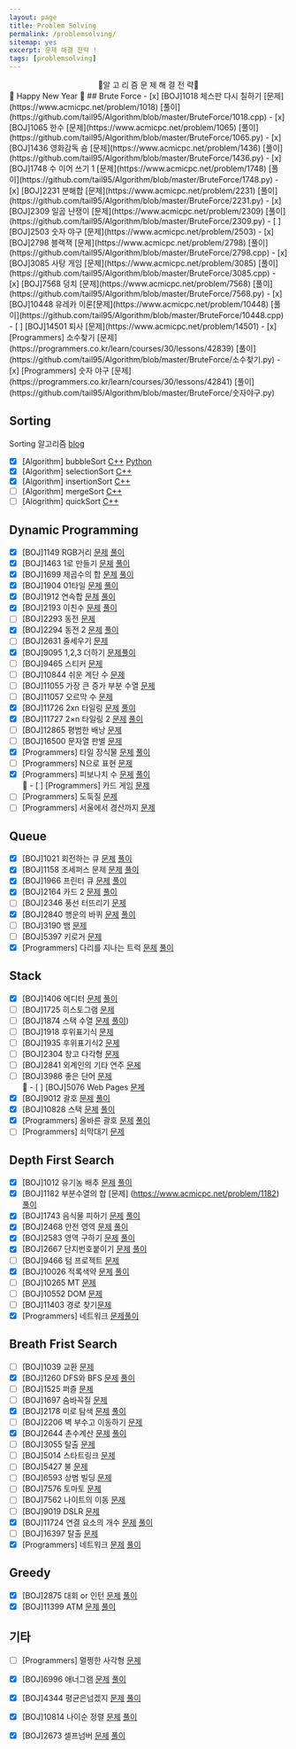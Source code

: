 ```yaml
---
layout: page
title: Problem Solving
permalink: /problemsolving/
sitemap: yes
excerpt: 문제 해결 전략 !
tags: [problemsolving]
---
```

<center>📝알 고 리 즘 문 제 해 결 전 략📝</center>
🎉 Happy New Year 🎉
## Brute Force
 - [x] [BOJ]1018 체스판 다시 칠하기 [문제](https://www.acmicpc.net/problem/1018) [풀이](https://github.com/tail95/Algorithm/blob/master/BruteForce/1018.cpp)  
 - [x] [BOJ]1065 한수 [문제](https://www.acmicpc.net/problem/1065) [풀이](https://github.com/tail95/Algorithm/blob/master/BruteForce/1065.py)   
 - [x] [BOJ]1436 영화감독 숌 [문제](https://www.acmicpc.net/problem/1436) [풀이](https://github.com/tail95/Algorithm/blob/master/BruteForce/1436.py)
 - [x] [BOJ]1748 수 이어 쓰기 1 [문제](https://www.acmicpc.net/problem/1748) [풀이](https://github.com/tail95/Algorithm/blob/master/BruteForce/1748.py) 
 - [x] [BOJ]2231 분해합 [문제](https://www.acmicpc.net/problem/2231) [풀이](https://github.com/tail95/Algorithm/blob/master/BruteForce/2231.py)  
 - [x] [BOJ]2309 일곱 난쟁이 [문제](https://www.acmicpc.net/problem/2309) [풀이](https://github.com/tail95/Algorithm/blob/master/BruteForce/2309.py)
 - [ ] [BOJ]2503 숫자 야구 [문제](https://www.acmicpc.net/problem/2503)
 - [x] [BOJ]2798 블랙잭 [문제](https://www.acmicpc.net/problem/2798) [풀이](https://github.com/tail95/Algorithm/blob/master/BruteForce/2798.cpp)  
 - [x] [BOJ]3085 사탕 게임 [문제](https://www.acmicpc.net/problem/3085) [풀이](https://github.com/tail95/Algorithm/blob/master/BruteForce/3085.cpp)
 - [x] [BOJ]7568 덩치 [문제](https://www.acmicpc.net/problem/7568) [풀이](https://github.com/tail95/Algorithm/blob/master/BruteForce/7568.py)
 - [x] [BOJ]10448 유레카 이론[문제](https://www.acmicpc.net/problem/10448) [풀이](https://github.com/tail95/Algorithm/blob/master/BruteForce/10448.cpp)
 - [ ] [BOJ]14501 퇴사 [문제](https://www.acmicpc.net/problem/14501)
 - [x] [Programmers] 소수찾기 [문제](https://programmers.co.kr/learn/courses/30/lessons/42839) [풀이](https://github.com/tail95/Algorithm/blob/master/BruteForce/소수찾기.py)
 - [x] [Programmers] 숫자 야구 [문제](https://programmers.co.kr/learn/courses/30/lessons/42841) [풀이](https://github.com/tail95/Algorithm/blob/master/BruteForce/숫자야구.py)

## Sorting
 Sorting 알고리즘 [blog](링크)
 - [x] [Algorithm] bubbleSort [C++](https://github.com/tail95/Algorithm/blob/master/Sorting/bubbleSort.cpp) [Python](https://github.com/tail95/Algorithm/blob/master/Sorting/bubbleSort.py)
 - [x] [Algorithm] selectionSort [C++](https://github.com/tail95/Algorithm/blob/master/Sorting/selectionSort.cpp)
 - [x] [Algorithm] insertionSort [C++](https://github.com/tail95/Algorithm/blob/master/Sorting/insertionSort.cpp)
 - [ ] [Algorithm] mergeSort [C++]()
 - [ ] [Alogrithm] quickSort [C++]()

## Dynamic Programming
 - [x] [BOJ]1149 RGB거리 [문제](https://www.acmicpc.net/problem/1149) [풀이](https://github.com/tail95/Algorithm/blob/master/DynamicProgramming/1149.cpp)
 - [x] [BOJ]1463 1로 만들기 [문제](https://www.acmicpc.net/problem/1463) [풀이](https://github.com/tail95/Algorithm/blob/master/DynamicProgramming/1463.cpp)
 - [x] [BOJ]1699 제곱수의 합 [문제](https://www.acmicpc.net/problem/1699) [풀이](https://github.com/tail95/Algorithm/blob/master/DynamicProgramming/1699.cpp)  
 - [x] [BOJ]1904 01타일 [문제](https://www.acmicpc.net/problem/1904) [풀이](https://github.com/tail95/Algorithm/blob/master/DynamicProgramming/1904.py) 
 - [x] [BOJ]1912 연속합 [문제](https://www.acmicpc.net/problem/1912) [풀이](https://github.com/tail95/Algorithm/blob/master/DynamicProgramming/1912.py)  
 - [x] [BOJ]2193 이친수 [문제](https://www.acmicpc.net/problem/2193) [풀이](https://github.com/tail95/Algorithm/blob/master/DynamicProgramming/2193.py)  
 - [ ] [BOJ]2293 동전 [문제](https://www.acmicpc.net/problem/2293)
 - [x] [BOJ]2294 동전 2 [문제](https://www.acmicpc.net/problem/2294) [풀이](https://github.com/tail95/Algorithm/blob/master/DynamicProgramming/2294.cpp)  
 - [ ] [BOJ]2631 줄세우기 [문제](https://www.acmicpc.net/problem/2631)
 - [x] [BOJ]9095 1,2,3 더하기 [문제](https://www.acmicpc.net/problem/9095)[풀이](https://github.com/tail95/Algorithm/blob/master/DynamicProgramming/9095.cpp)
 - [ ] [BOJ]9465 스티커 [문제](https://www.acmicpc.net/problem/9465)
 - [ ] [BOJ]10844 쉬운 계단 수 [문제](https://www.acmicpc.net/problem/10844)  
 - [ ] [BOJ]11055 가장 큰 증가 부분 수열 [문제](https://www.acmicpc.net/problem/11055)
 - [ ] [BOJ]11057 오르막 수 [문제](https://www.acmicpc.net/problem/11057)
 - [x] [BOJ]11726 2xn 타일링 [문제](https://www.acmicpc.net/problem/11726) [풀이](https://github.com/tail95/Algorithm/blob/master/DynamicProgramming/11726.cpp)  
 - [x] [BOJ]11727 2×n 타일링 2 [문제](https://www.acmicpc.net/problem/11727) [풀이](https://github.com/tail95/Algorithm/blob/master/DynamicProgramming/11727.cpp)
 - [ ] [BOJ]12865 평범한 배낭 [문제](https://www.acmicpc.net/problem/12865)
 - [ ] [BOJ]16500 문자열 판별 [문제](https://www.acmicpc.net/problem/16500)
 - [x] [Programmers] 타일 장식물 [문제](https://programmers.co.kr/learn/courses/30/lessons/43104) [풀이](https://github.com/tail95/Algorithm/blob/master/DynamicProgramming/타일장식물.cpp)  
 - [ ] [Programmers] N으로 표현 [문제](https://programmers.co.kr/learn/courses/30/lessons/42895)
 - [x] [Programmers] 피보나치 수 [문제](https://programmers.co.kr/learn/courses/30/lessons/12945) [풀이](https://github.com/tail95/Algorithm/blob/master/DynamicProgramming/피보나치%20수.cpp)  
📝 - [ ] [Programmers] 카드 게임 [문제](https://programmers.co.kr/learn/courses/30/lessons/42896)
 - [ ] [Programmers] 도둑질 [문제](https://programmers.co.kr/learn/courses/30/lessons/42897) 
 - [ ] [Programmers] 서울에서 경산까지 [문제](https://programmers.co.kr/learn/courses/30/lessons/42899)

## Queue
 - [x] [BOJ]1021 회전하는 큐 [문제](https://www.acmicpc.net/problem/1021) [풀이](https://github.com/tail95/Algorithm/blob/master/Queue/1021.py)
 - [x] [BOJ]1158 조세퍼스 문제 [문제](https://www.acmicpc.net/problem/1158) [풀이](https://github.com/tail95/Algorithm/blob/master/Queue/1158.cpp)
 - [x] [BOJ]1966 프린터 큐 [문제](https://www.acmicpc.net/problem/1966) [풀이]((https://github.com/tail95/Algorithm/blob/master/Queue/1966.py))
 - [x] [BOJ]2164 카드 2 [문제](https://www.acmicpc.net/problem/2164) [풀이](https://github.com/tail95/Algorithm/blob/master/Queue/2164.py)   
 - [ ] [BOJ]2346 풍선 터뜨리기 [문제](https://www.acmicpc.net/problem/2346)   
 - [x] [BOJ]2840 행운의 바퀴 [문제](https://www.acmicpc.net/problem/2840) [풀이](https://github.com/tail95/Algorithm/blob/master/Queue/2840.py)
 - [ ] [BOJ]3190 뱀 [문제](https://www.acmicpc.net/problem/3190)
 - [ ] [BOJ]5397 키로거 [문제](https://www.acmicpc.net/problem/5397)
 - [x] [Programmers] 다리를 지나는 트럭 [문제](https://programmers.co.kr/learn/courses/30/lessons/42899) [풀이](https://github.com/tail95/Algorithm/blob/master/Queue/%EB%8B%A4%EB%A6%AC%EB%A5%BC%20%EC%A7%80%EB%82%98%EB%8A%94%20%ED%8A%B8%EB%9F%AD.py)  
 
## Stack
 - [x] [BOJ]1406 에디터 [문제](https://www.acmicpc.net/problem/1406) [풀이](https://github.com/tail95/Algorithm/blob/master/Stack/1406.py)
 - [ ] [BOJ]1725 히스토그램 [문제](https://www.acmicpc.net/problem/1725)
 - [ ] [BOJ]1874 스택 수열 [문제](https://www.acmicpc.net/problem/1874) [풀이](https://github.com/tail95/Algorithm/blob/master/Stack/1874.cpp))
 - [ ] [BOJ]1918 후위표기식 [문제](https://www.acmicpc.net/problem/1918)
 - [ ] [BOJ]1935 후위표기식2 [문제](https://www.acmicpc.net/problem/1935)  
 - [ ] [BOJ]2304 창고 다각형 [문제](https://www.acmicpc.net/problem/2304)  
 - [ ] [BOJ]2841 외계인의 기타 연주 [문제](https://www.acmicpc.net/problem/2841)  
 - [ ] [BOJ]3986 좋은 단어 [문제](https://www.acmicpc.net/problem/3986)  
📝 - [ ] [BOJ]5076 Web Pages [문제](https://www.acmicpc.net/problem/5076)
 - [x] [BOJ]9012 괄호 [문제](https://www.acmicpc.net/problem/9012) [풀이](https://github.com/tail95/Algorithm/blob/master/Stack/9012.cpp)  
 - [x] [BOJ]10828 스택 [문제](https://www.acmicpc.net/problem/10828) [풀이](https://github.com/tail95/Algorithm/blob/master/Stack/10828.py)  
 - [x] [Programmers] 올바른 괄호 [문제](https://programmers.co.kr/learn/courses/30/lessons/12909) [풀이](https://github.com/tail95/Algorithm/blob/master/Stack/올바른%20괄호.py)  
 - [ ] [Programmers] 쇠막대기 [문제](https://programmers.co.kr/learn/courses/30/lessons/42585)

## Depth First Search
 - [x] [BOJ]1012 유기농 배추 [문제](https://www.acmicpc.net/problem/1012) [풀이](https://github.com/tail95/Algorithm/blob/master/DepthFirstSearch/1012.py)   
 - [x] [BOJ]1182 부분수열의 합 [문제] (https://www.acmicpc.net/problem/1182) [풀이](https://github.com/tail95/Algorithm/blob/master/DepthFirstSearch/1182.cpp)   
 - [x] [BOJ]1743 음식물 피하기 [문제](https://www.acmicpc.net/problem/1743) [풀이](https://github.com/tail95/Algorithm/blob/master/DepthFirstSearch/1743.py)  
 - [x] [BOJ]2468 안전 영역 [문제](https://www.acmicpc.net/problem/2468) [풀이](https://github.com/tail95/Algorithm/blob/master/DepthFirstSearch/2468.py)   
 - [x] [BOJ]2583 영역 구하기 [문제](https://www.acmicpc.net/problem/2583) [풀이](https://github.com/tail95/Algorithm/blob/master/DepthFirstSearch/2583.cpp)    
 - [x] [BOJ]2667 단지번호붙이기 [문제](https://www.acmicpc.net/problem/2667) [풀이](https://github.com/tail95/Algorithm/blob/master/DepthFirstSearch/2667.py)  
 - [ ] [BOJ]9466 텀 프로젝트 [문제](https://www.acmicpc.net/problem/9466)  
 - [x] [BOJ]10026 적록색약 [문제](https://www.acmicpc.net/problem/10026) [풀이](https://github.com/tail95/Algorithm/blob/master/DepthFirstSearch/10026.py)  
 - [ ] [BOJ]10265 MT [문제](https://www.acmicpc.net/problem/10265)  
 - [ ] [BOJ]10552 DOM [문제](https://www.acmicpc.net/problem/10552)  
 - [ ] [BOJ]11403 경로 찾기[문제](https://www.acmicpc.net/problem/11403)    
 - [x] [Programmers] 네트워크 [문제](https://programmers.co.kr/learn/courses/30/lessons/43162)[풀이](https://github.com/tail95/Algorithm/blob/master/DepthFirstSearch/%EB%84%A4%ED%8A%B8%EC%9B%8C%ED%81%AC.py)  

## Breath Frist Search
 - [ ] [BOJ]1039 교환 [문제](https://www.acmicpc.net/problem/1039)
 - [x] [BOJ]1260 DFS와 BFS [문제](https://www.acmicpc.net/problem/1260) [풀이](https://github.com/tail95/Algorithm/blob/master/BreathFirstSearch/1260.py)  
 - [ ] [BOJ]1525 퍼즐 [문제](https://www.acmicpc.net/problem/1525)
 - [ ] [BOJ]1697 숨바꼭질 [문제](https://www.acmicpc.net/problem/1697)
 - [x] [BOJ]2178 미로 탐색 [문제](https://www.acmicpc.net/problem/2178) [풀이](https://github.com/tail95/Algorithm/blob/master/BreathFirstSearch/2178.py)  
 - [ ] [BOJ]2206 벽 부수고 이동하기 [문제](https://www.acmicpc.net/problem/2206) 
 - [x] [BOJ]2644 촌수계산 [문제](https://www.acmicpc.net/problem/2644) [풀이](https://github.com/tail95/Algorithm/blob/master/BreathFirstSearch/2644.cpp)  
 - [ ] [BOJ]3055 탈출 [문제](https://www.acmicpc.net/problem/3055)
 - [ ] [BOJ]5014 스타트링크 [문제](https://www.acmicpc.net/problem/5014)
 - [ ] [BOJ]5427 불 [문제](https://www.acmicpc.net/problem/5427)
 - [ ] [BOJ]6593 상범 빌딩 [문제](https://www.acmicpc.net/problem/6593)
 - [ ] [BOJ]7576 토마토 [문제](https://www.acmicpc.net/problem/7576)
 - [ ] [BOJ]7562 나이트의 이동 [문제](https://www.acmicpc.net/problem/7562)
 - [ ] [BOJ]9019 DSLR [문제](https://www.acmicpc.net/problem/9019)
 - [x] [BOJ]11724 연결 요소의 개수 [문제](https://www.acmicpc.net/problem/11724) [풀이](https://github.com/tail95/Algorithm/blob/master/BreathFirstSearch/11724.cpp)
 - [ ] [BOJ]16397 탈출 [문제](https://www.acmicpc.net/problem/16397)
 - [x] [Programmers] 네트워크 [문제](https://programmers.co.kr/learn/courses/30/lessons/43162) [풀이](https://github.com/tail95/Algorithm/blob/master/BreathFirstSearch/%EB%84%A4%ED%8A%B8%EC%9B%8C%ED%81%AC.cpp)  

## Greedy
 - [x] [BOJ]2875 대회 or 인턴 [문제](https://www.acmicpc.net/problem/2875) [풀이](https://github.com/tail95/Algorithm/blob/master/Greedy/2875.py)
 - [x] [BOJ]11399 ATM [문제](https://www.acmicpc.net/problem/11399) [풀이](https://github.com/tail95/Algorithm/blob/master/Greedy/11399.cpp)  
 
## 기타
 - [ ] [Programmers] 멀쩡한 사각형 [문제](https://programmers.co.kr/learn/courses/30/lessons/62048)
 - [x] [BOJ]6996 애너그램 [문제](https://www.acmicpc.net/problem/16397) [풀이](https://github.com/tail95/Algorithm/blob/master/%EA%B8%B0%ED%83%80/%EC%95%A0%EB%84%88%EA%B7%B8%EB%9E%A8.py)
 - [x] [BOJ]4344 평균은넘겠지 [문제](https://www.acmicpc.net/problem/4344) [풀이](https://github.com/tail95/Algorithm/blob/master/%EA%B8%B0%ED%83%80/4344.cpp)
 - [x] [BOJ]10814 나이순 정렬 [문제](https://www.acmicpc.net/problem/10814) [풀이](https://github.com/tail95/Algorithm/blob/master/%EA%B8%B0%ED%83%80/10814.py)
 - [x] [BOJ]2673 셀프넘버 [문제](https://www.acmicpc.net/problem/2673) [풀이](https://github.com/tail95/Algorithm/blob/master/%EA%B8%B0%ED%83%80/2673.py)
 